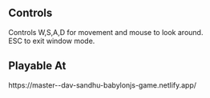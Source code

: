 <h2>Controls</h2>
Controls W,S,A,D for movement and mouse to look around.<br />
ESC to exit window mode.

<h2>Playable At</h2> 
https://master--dav-sandhu-babylonjs-game.netlify.app/
